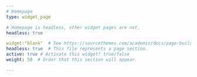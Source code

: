 ```yaml
---
# Homepage
type: widget_page

# Homepage is headless, other widget pages are not.
headless: true

widget:"blank"  # See https://sourcethemes.com/academic/docs/page-builder/
headless: true  # This file represents a page section.
active: true # Activate this widget? true/false
weight: 50  # Order that this section will appear.

---
```

